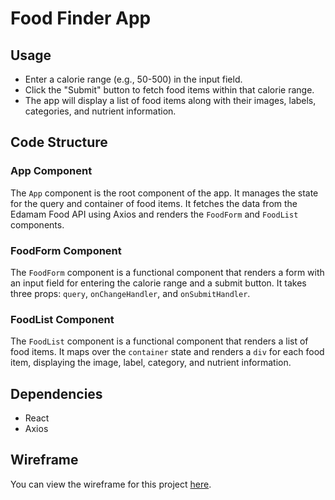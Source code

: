 # Food Finder App

## Usage

- Enter a calorie range (e.g., 50-500) in the input field.
- Click the "Submit" button to fetch food items within that calorie range.
- The app will display a list of food items along with their images, labels, categories, and nutrient information.

## Code Structure

### App Component

The `App` component is the root component of the app. It manages the state for the query and container of food items. It fetches the data from the Edamam Food API using Axios and renders the `FoodForm` and `FoodList` components.

### FoodForm Component

The `FoodForm` component is a functional component that renders a form with an input field for entering the calorie range and a submit button. It takes three props: `query`, `onChangeHandler`, and `onSubmitHandler`.

### FoodList Component

The `FoodList` component is a functional component that renders a list of food items. It maps over the `container` state and renders a `div` for each food item, displaying the image, label, category, and nutrient information.

## Dependencies

- React
- Axios
## Wireframe

You can view the wireframe for this project [here](https://wireframe.cc/phG0F0).
